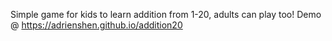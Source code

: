 Simple game for kids to learn addition from 1-20, adults can play too!
Demo @ https://adrienshen.github.io/addition20